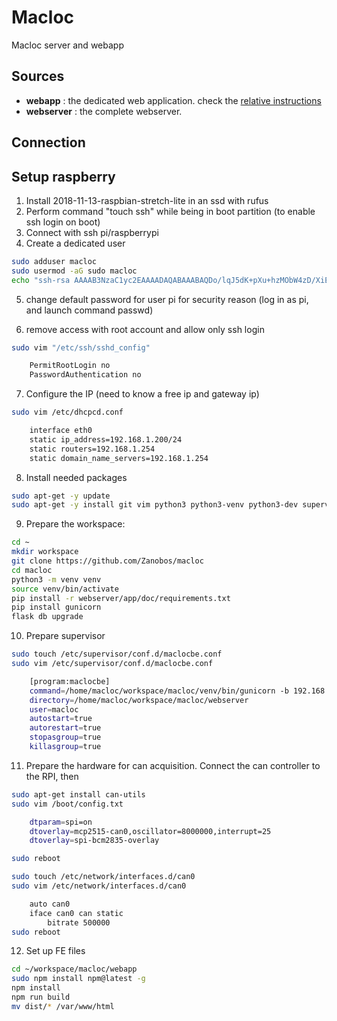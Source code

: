 # Macloc

Macloc server and webapp

## Sources

- **webapp** :
    the dedicated web application. check the [relative instructions](webapp/README.md)
- **webserver** :
    the complete webserver.

## Connection

## Setup raspberry

1) Install 2018-11-13-raspbian-stretch-lite in an ssd with rufus
2) Perform command "touch ssh" while being in boot partition (to enable ssh login on boot)
3) Connect with ssh pi/raspberrypi
4) Create a dedicated user
```sh
sudo adduser macloc
sudo usermod -aG sudo macloc
echo "ssh-rsa AAAAB3NzaC1yc2EAAAADAQABAAABAQDo/lqJ5dK+pXu+hzMObW4zD/XiElCRF/5nFqA0WMpbaKA2g1arjwXI+8RJKJANzyWCTApxPkVobH4e0qdOzEK2r4qxp+RyWfDINmpYI/O44ulqbcD6ocowkDAXyLrM/UAWciljutQ1TMbcqNlGI2mSPxonIA158A9XvJ4J+4CgIJn/iHlgO4m0/hz6/NtHyunVcZeaDonCxpjQ5WoazBq/slesMTJiXUR5RgNjH14ylkl3IZzyR/R/gM+uVMFUiqT7uyFQ8a+TsDdxl+3Bga3K//aiDY14XjyAw0dqBh0YHNuzgHJ1+LIIHAuypcCEPV30+T4GHfiveolNXFHuYzrf macloc" > ~/.ssh/authorized_keys/macloc.pub
```
5) change default password for user pi for security reason (log in as pi, and launch command passwd)

6) remove access with root account and allow only ssh login
```sh
sudo vim "/etc/ssh/sshd_config"

    PermitRootLogin no
    PasswordAuthentication no
```
7) Configure the IP (need to know a free ip and gateway ip)
```sh
sudo vim /etc/dhcpcd.conf

    interface eth0
    static ip_address=192.168.1.200/24
    static routers=192.168.1.254
    static domain_name_servers=192.168.1.254
```
8) Install needed packages
```sh
sudo apt-get -y update
sudo apt-get -y install git vim python3 python3-venv python3-dev supervisor apache2 npm
```
9) Prepare the workspace:
```sh
cd ~
mkdir workspace
git clone https://github.com/Zanobos/macloc
cd macloc
python3 -m venv venv
source venv/bin/activate
pip install -r webserver/app/doc/requirements.txt
pip install gunicorn
flask db upgrade
```
10) Prepare supervisor
```sh
sudo touch /etc/supervisor/conf.d/maclocbe.conf
sudo vim /etc/supervisor/conf.d/maclocbe.conf

    [program:maclocbe]
    command=/home/macloc/workspace/macloc/venv/bin/gunicorn -b 192.168.1.200:5000 -w 2 webserver:app
    directory=/home/macloc/workspace/macloc/webserver
    user=macloc
    autostart=true
    autorestart=true
    stopasgroup=true
    killasgroup=true
```
11) Prepare the hardware for can acquisition. Connect the can controller to the RPI, then
```sh
sudo apt-get install can-utils
sudo vim /boot/config.txt

    dtparam=spi=on
    dtoverlay=mcp2515-can0,oscillator=8000000,interrupt=25
    dtoverlay=spi-bcm2835-overlay

sudo reboot

sudo touch /etc/network/interfaces.d/can0
sudo vim /etc/network/interfaces.d/can0

    auto can0
    iface can0 can static 
        bitrate 500000
sudo reboot
```
12) Set up FE files
```sh
cd ~/workspace/macloc/webapp
sudo npm install npm@latest -g
npm install
npm run build
mv dist/* /var/www/html
```
